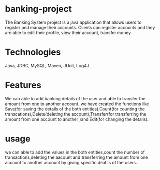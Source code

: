 # banking-project
The Banking System project is a java application that allows users to register and manage their accounts. Clients can register accounts and they are able to edit their profile, view their account, transfer money.
# Technologies
Java, JDBC, MySQL, Maven, JUnit, Log4J
# Features
We can able to add banking details of the user and able to transfer the amount from one to another account. we have created the functions like Save(for saving the details of the both entities),Count(for counting the transcations),Delete(deleting the account),Transfer(for transferring the amount from one account to another )and Edit(for changing the details).
# usage
we can able to add the values in the both entities,count the number of transactions,deleting the aacount and transferring the amount from one account to another account by giving specific deatils of the users.
